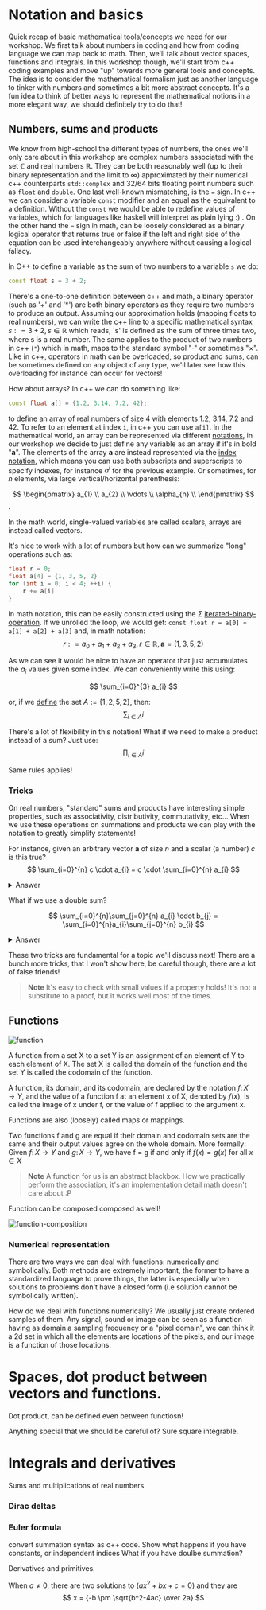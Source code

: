 [index-notation]: https://en.wikipedia.org/wiki/Index_notation
[iterated-binary-operation]: https://en.wikipedia.org/wiki/Iterated_binary_operation
[set-builder-notation]: https://en.wikipedia.org/wiki/Set-builder_notation
[vector-notation]: https://en.wikipedia.org/wiki/Vector_notation

# Notation and basics

Quick recap of basic mathematical tools/concepts we need for our workshop. 
We first talk about numbers in coding and how from coding language we can map back to math. 
Then, we'll talk about vector spaces, functions and integrals. In this workshop though, we'll start from c++
coding examples and move "up" towards more general tools and concepts.
The idea is to consider the mathematical formalism just as another language to tinker with numbers and sometimes a bit more abstract concepts.
It's a fun idea to think of better ways to represent the mathematical notions in a more elegant way, we should definitely try to do that!

## Numbers, sums and products

We know from high-school the different types of numbers, the ones we'll only care about in this workshop are complex numbers associated with the set $\mathbb{C}$ and real numbers $\mathbb{R}$.
They can be both reasonably well (up to their binary representation and the limit to $\infty$) approximated by their numerical c++ counterparts `std::complex` and 32/64 bits floating point numbers such as `float` and `double`.
One last well-known mismatching, is the `=` sign. In c++ we can consider a variable `const` modifier and an equal as the equivalent to a definition. Without the `const` we would be able to redefine values of variables, which for 
languages like haskell will interpret as plain lying :) . On the other hand the `=` sign in math, can be loosely considered as a binary logical operator that returns true or false if the left and right side of the equation can be used
interchangeably anywhere without causing a logical fallacy.

In C++ to define a variable as the sum of two numbers to a variable `s` we do:

``` c++
const float s = 3 + 2; 
```

There's a one-to-one definition beteween c++ and math, a binary operator (such as '+' and '*') are both binary operators as they require two numbers to produce an output.
Assuming our approximation holds (mapping floats to real numbers), we can write the c++ line to a specific mathematical syntax $s : = 3 + 2, s \in \mathbb{R}$ which reads, 
's' is defined as the sum of three times two, where s is a real number.
The same applies to the product of two numbers in c++ (`*`) which in math, maps to the standard symbol "$\cdot$" or sometimes "$\times$". Like in c++, operators in math can be overloaded, 
so product and sums, can be sometimes defined on any object of any type, we'll later see how this overloading for instance can occur for vectors!

How about arrays? In c++ we can do something like:

``` c++
const float a[] = {1.2, 3.14, 7.2, 42};
```
to define an array of real numbers of size 4 with elements 1.2, 3.14, 7.2 and 42. To refer to an element at index `i`, in c++ you can use `a[i]`. 
In the mathematical world, an array can be represented via different [notations][vector-notation], in our workshop we decide to just define any variable as an array if it's in bold "$\textbf{a}$".
The elements of the array $\textbf{a}$ are instead represented via the [index notation][index-notation], which means you can use both subscripts and superscripts to specify indexes, for instance $a^i$ for the previous example. 
Or sometimes, for $n$ elements, via large vertical/horizontal parenthesis:

$$
\begin{pmatrix}
  a_{1} \\
  a_{2} \\
  \vdots \\
  \alpha_{n} \\
\end{pmatrix}
$$.

In the math world, single-valued variables are called scalars, arrays are instead called vectors.

It's nice to work with a lot of numbers but how can we summarize "long" operations such as:
``` c++
float r = 0;
float a[4] = {1, 3, 5, 2}
for (int i = 0; i < 4; ++i) {
    r += a[i] 
}
```

In math notation, this can be easily constructed using the $\Sigma$ [iterated-binary-operation][index-notation].
If we unrolled the loop, we would get: `const float r = a[0] + a[1] + a[2] + a[3]` and, in math notation:
$$
r : = a_0 + a_1 + a_2 + a_3, r \in \mathbb{R}, \textbf{a} = (1, 3, 5, 2)
$$

As we can see it would be nice to have an operator that just accumulates the $a_{i}$ values given some index. We can conveniently write this using:

$$
\sum_{i=0}^{3} a_{i}
$$

or, if we [define][set-builder-notation] the set $A := \{1, 2, 5, 2\}$, then:
$$
\sum_{i \in A} i
$$

There's a lot of flexibility in this notation!
What if we need to make a product instead of a sum? Just use:
$$
\prod_{i \in A} i
$$

Same rules applies!

### Tricks

On real numbers, "standard" sums and products have interesting simple properties, such as associativity, distributivity, commutativity, etc...
When we use these operations on summations and products we can play with the notation to greatly simplify statements!

For instance, given an arbitrary vector $\textbf{a}$ of size $n$ and a scalar (a number) $c$ is this true?
$$
\sum_{i=0}^{n} c \cdot a_{i} = c \cdot \sum_{i=0}^{n} a_{i} 
$$

<details><summary>Answer</summary>
<p>
Yes!, why?:
$$
c \cdot a_1 + c \cdot a_2 + \cdots + c \cdot a_n = c (a_1 + a_2 + \cdots + a_n) = c (\sum_{i=0}^{n} c \cdot a_{i}) 
$$

distributive/associative property, if the value has no index associated to any summing, we can take it out. This is not true if we are summing a value though.. we need to
be careful with parenthesis..
</p>
</details>

What if we use a double sum?

$$
\sum_{i=0}^{n}\sum_{j=0}^{n} a_{i} \cdot b_{j} = \sum_{i=0}^{n}a_{i}\sum_{j=0}^{n} b_{i} 
$$

<details><summary>Answer</summary>
<p>
Yes!, why?:
$$
\begin{split}
a_1 \cdot b_1 + a_1 \cdot b_2 + \cdots + a_1 \cdot b_n + a_2 \cdot b_1 + \cdots a_n \cdot b_n &= a_1 (b_1 + b_2 + \cdots + b_n) + a_2 (b_1 + b2 + \cdots + b_n) \cdots a_n (b_1 + b2 + \cdots + b_n) \\
&= \sum_{i=0}^{n}a_{i}\sum_{j=0}^{n} b_{i} 
\end{split}
$$

again distributive/associative property, if the value has no index associated to any summing, we can take it out. This is not true if we are summing a value though.. we need to
be careful with parenthesis..
</p>
</details>

These two tricks are fundamental for a topic we'll discuss next!
There are a bunch more tricks, that I won't show here, be careful though, there are a lot of false friends!

> **Note**
> It's easy to check with small values if a property holds! It's not a substitute to a proof, but it works well most of the times.

## Functions 
![function](img/function.png)

A function from a set X to a set Y is an assignment of an element of Y to each element of X. The set X is called the domain of the function and the set Y is called the codomain of the function.

A function, its domain, and its codomain, are declared by the notation  $f \colon X \longrightarrow Y$, and the value of a function f at an element x of X, denoted by $f(x)$, is called the image of x under f, or the value of f applied to the argument x.

Functions are also (loosely) called maps or mappings.

Two functions f and g are equal if their domain and codomain sets are the same and their output values agree on the whole domain. More formally:
Given $f \colon X \longrightarrow Y$ and $g \colon X \longrightarrow Y$, we have f = g if and only if $f(x) = g(x)$ for all $x \in X$

> **Note**
> A function for us is an abstract blackbox. How we practically perform the association, it's an implementation detail math doesn't care about :P 


Function can be composed composed as well!

![function-composition](img/function-composition.png)


### Numerical representation

There are two ways we can deal with functions: numerically and symbolically. 
Both methods are extremely important, the former to have a standardized language to prove things, the latter is especially when solutions to problems don't have a closed form (i.e solution cannot be symbolically written).

How do we deal with functions numerically? We usually just create ordered samples of them. Any signal, sound or image can be seen as a function having as domain 
a sampling frequency or a "pixel domain", we can think it a 2d set in which all the elements are locations of the pixels, and our image is a function of those locations.




# Spaces, dot product between vectors and functions.

Dot product, can be defined even between functiosn!

Anything special that we should be careful of? Sure square integrable.

 

# Integrals and derivatives


Sums and multiplications of real numbers. 
### Dirac deltas

### Euler formula



convert summation syntax as c++ code. Show what happens if you have constants, or independent indices
What if you have doulbe summation?

Derivatives and primitives.

When $a \ne 0$, there are two solutions to $(ax^2 + bx + c = 0)$ and they are 
$$ x = {-b \pm \sqrt{b^2-4ac} \over 2a} $$

